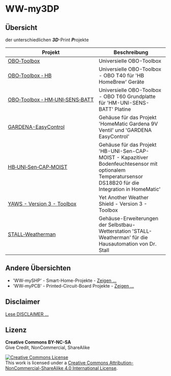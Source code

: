 # WW-my3DP

## Übersicht

der unterschiedlichen <b>_3D_</b>-Print <b>_P_</b>rojekte

 | **Projekt** | **Beschreibung** |
 | --- | --- |
 | [OBO‑Toolbox](./3DP_OBO/README.md "Zeigen ...") | Universielle OBO-Toolbox |
 | [OBO‑Toolbox&nbsp;‑&nbsp;HB](./3DP_OBO_T40_HB/README.md "Zeigen ...") | Universielle OBO-Toolbox - OBO T40 für 'HB HomeBrew' Geräte |
 | [OBO‑Toolbox&nbsp;‑&nbsp;HM‑UNI‑SENS‑BATT](./3DP_OBO_T60_HM-UNI-SENS-BATT/README.md "Zeigen ...") | Universielle OBO-Toolbox - OBO T60 Grundplatte für 'HM-UNI-SENS-BATT' Platine |
 | [GARDENA-EasyControl](./3DP_GARDENA_EasyControl/README.md "Zeigen ...") | Gehäuse für das Projekt 'HomeMatic Gardena 9V Ventil' und 'GARDENA EasyControl' |
 | [HB‑UNI‑Sen‑CAP‑MOIST](./3DP_HB-UNI-Sen-CAP-MOIST/README.md "Zeigen ...") | Gehäuse für das Projekt 'HB-UNI-Sen-CAP-MOIST - Kapazitiver Bodenfeuchtesensor mit optionalem Temperatursensor DS18B20 für die Integration in HomeMatic' |
 | [YAWS - Version 3 - Toolbox](./3DP_YAWS/README.md "Zeigen ...") | Yet Another Weather Shield - Version 3 - Toolbox |
 | [STALL‑Weatherman](./3DP_Weatherman/README.md "Zeigen ...") | Gehäuse-Erweiterungen der Selbstbau-Wetterstation 'STALL-Weatherman' für die Hausautomation von Dr. Stall |

## Andere Übersichten
- 'WW-mySHP' - Smart-Home-Projekte - [Zeigen ...](https://github.com/wolwin/WW-mySHP/blob/master/README.md)
- 'WW-myPCB' - Printed-Circuit-Board Projekte - [Zeigen ...](https://github.com/wolwin/WW-myPCB/blob/master/README.md)

## Disclaimer
[Lese DISCLAIMER ...](DISCLAIMER.md)

## Lizenz

**Creative Commons BY-NC-SA**<br>
Give Credit, NonCommercial, ShareAlike

<a rel="license" href="http://creativecommons.org/licenses/by-nc-sa/4.0/"><img alt="Creative Commons License" style="border-width:0" src="https://i.creativecommons.org/l/by-nc-sa/4.0/88x31.png" /></a><br />This work is licensed under a <a rel="license" href="http://creativecommons.org/licenses/by-nc-sa/4.0/">Creative Commons Attribution-NonCommercial-ShareAlike 4.0 International License</a>.
